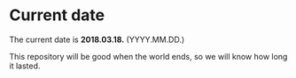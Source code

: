 # Current date

The current date is **2018.03.18.** (YYYY.MM.DD.)

This repository will be good when the world ends, so we will know how long it lasted.
